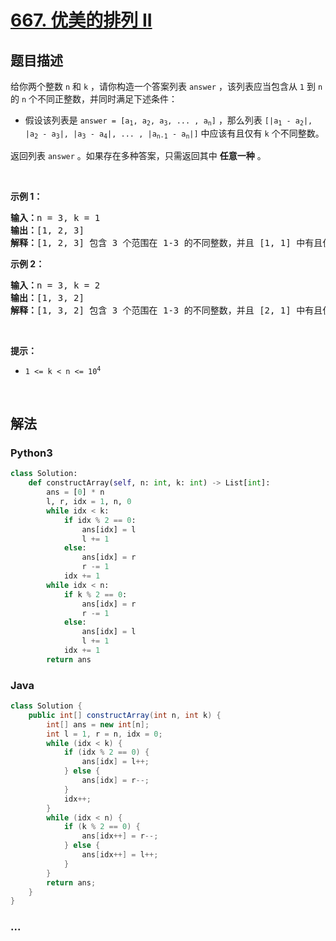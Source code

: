 # [667. 优美的排列 II](https://leetcode-cn.com/problems/beautiful-arrangement-ii)



## 题目描述

<!-- 这里写题目描述 -->

<p>给你两个整数 <code>n</code> 和 <code>k</code> ，请你构造一个答案列表 <code>answer</code> ，该列表应当包含从 <code>1</code> 到 <code>n</code> 的 <code>n</code> 个不同正整数，并同时满足下述条件：</p>

<ul>
	<li>假设该列表是 <code>answer = [a<sub>1</sub>, a<sub>2</sub>, a<sub>3</sub>, ... , a<sub>n</sub>]</code> ，那么列表 <code>[|a<sub>1</sub> - a<sub>2</sub>|, |a<sub>2</sub> - a<sub>3</sub>|, |a<sub>3</sub> - a<sub>4</sub>|, ... , |a<sub>n-1</sub> - a<sub>n</sub>|]</code> 中应该有且仅有 <code>k</code> 个不同整数。</li>
</ul>

<p>返回列表 <code>answer</code> 。如果存在多种答案，只需返回其中 <strong>任意一种</strong> 。</p>

<p> </p>

<p><strong>示例 1：</strong></p>

<pre>
<strong>输入：</strong>n = 3, k = 1
<strong>输出：</strong>[1, 2, 3]
<strong>解释：</strong>[1, 2, 3] 包含 3 个范围在 1-3 的不同整数，并且 [1, 1] 中有且仅有 1 个不同整数：1
</pre>

<p><strong>示例 2：</strong></p>

<pre>
<strong>输入：</strong>n = 3, k = 2
<strong>输出：</strong>[1, 3, 2]
<strong>解释：</strong>[1, 3, 2] 包含 3 个范围在 1-3 的不同整数，并且 [2, 1] 中有且仅有 2 个不同整数：1 和 2
</pre>

<p> </p>

<p><strong>提示：</strong></p>

<ul>
	<li><code>1 <= k < n <= 10<sup>4</sup></code></li>
</ul>

<p> </p>


## 解法

<!-- 这里可写通用的实现逻辑 -->

<!-- tabs:start -->

### **Python3**

<!-- 这里可写当前语言的特殊实现逻辑 -->

```python
class Solution:
    def constructArray(self, n: int, k: int) -> List[int]:
        ans = [0] * n
        l, r, idx = 1, n, 0
        while idx < k:
            if idx % 2 == 0:
                ans[idx] = l
                l += 1
            else:
                ans[idx] = r
                r -= 1
            idx += 1
        while idx < n:
            if k % 2 == 0:
                ans[idx] = r
                r -= 1
            else:
                ans[idx] = l
                l += 1
            idx += 1
        return ans
```

### **Java**

<!-- 这里可写当前语言的特殊实现逻辑 -->

```java
class Solution {
    public int[] constructArray(int n, int k) {
        int[] ans = new int[n];
        int l = 1, r = n, idx = 0;
        while (idx < k) {
            if (idx % 2 == 0) {
                ans[idx] = l++;
            } else {
                ans[idx] = r--;
            }
            idx++;
        }
        while (idx < n) {
            if (k % 2 == 0) {
                ans[idx++] = r--;
            } else {
                ans[idx++] = l++;
            }
        }
        return ans;
    }
}
```

### **...**

```

```

<!-- tabs:end -->

